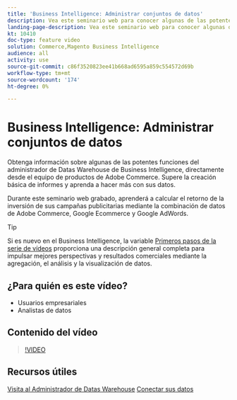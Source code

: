 ```yaml
---
title: 'Business Intelligence: Administrar conjuntos de datos'
description: Vea este seminario web para conocer algunas de las potentes funciones del administrador de Datas Warehouse de Business Intelligence.
landing-page-description: Vea este seminario web para conocer algunas de las potentes funciones del administrador de Datas Warehouse de Business Intelligence.
kt: 10410
doc-type: feature video
solution: Commerce,Magento Business Intelligence
audience: all
activity: use
source-git-commit: c86f3520823ee41b668ad6595a859c554572d69b
workflow-type: tm+mt
source-wordcount: '174'
ht-degree: 0%

---
```


# Business Intelligence: Administrar conjuntos de datos

Obtenga información sobre algunas de las potentes funciones del administrador de Datas Warehouse de Business Intelligence, directamente desde el equipo de productos de Adobe Commerce. Supere la creación básica de informes y aprenda a hacer más con sus datos.

Durante este seminario web grabado, aprenderá a calcular el retorno de la inversión de sus campañas publicitarias mediante la combinación de datos de Adobe Commerce, Google Ecommerce y Google AdWords.

>[!TIP]
>
>Si es nuevo en el Business Intelligence, la variable [Primeros pasos de la serie de vídeos](./../1-overview.md) proporciona una descripción general completa para impulsar mejores perspectivas y resultados comerciales mediante la agregación, el análisis y la visualización de datos.

## ¿Para quién es este vídeo?

- Usuarios empresariales
- Analistas de datos

## Contenido del vídeo

>[!VIDEO](https://video.tv.adobe.com/v/342408?quality=12&learn=on)

## Recursos útiles

[Visita al Administrador de Datas Warehouse](https://docs.magento.com/mbi/data-analyst/data-warehouse-mgr/tour-dwm.html)
[Conectar sus datos](https://docs.magento.com/mbi/data-analyst/importing-data/connecting-data/connecting-data.html)
